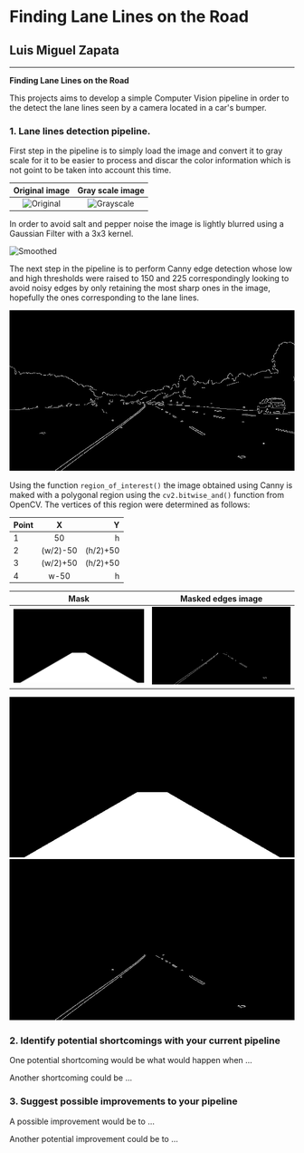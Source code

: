 # **Finding Lane Lines on the Road** 

## Luis Miguel Zapata

---

**Finding Lane Lines on the Road**

This projects aims to develop a simple Computer Vision pipeline in order to the detect the lane lines seen by a camera located in a car's bumper.  

[image1]: ./screenshots/original.jpg "Original"
[image2]: ./screenshots/gray.jpg "Grayscale"
[image3]: ./screenshots/smoothed.jpg "Smoothed"
[image4]: ./screenshots/canny.jpg "Canny"
[image5]: ./screenshots/mask.jpg "Mask"
[image6]: ./screenshots/masked.jpg "Masked"
[image7]: ./screenshots/lines.jpg "Hough"

### 1. Lane lines detection pipeline.

First step in the pipeline is to simply load the image and convert it to gray scale for it to be easier to process and discar the color information which is not goint to be taken into account this time.

Original image             |  Gray scale image 
:-------------------------:|:-------------------------:
![][image1]                |  ![][image2]


In order to avoid salt and pepper noise the image is lightly blurred using a Gaussian Filter with a 3x3 kernel. 

![][image3]

The next step in the pipeline is to perform Canny edge detection whose low and high thresholds were raised to 150 and 225 correspondingly looking to avoid noisy edges by only retaining the most sharp ones in the image, hopefully the ones corresponding to the lane lines.

![alt text][image4]

Using the function `region_of_interest()` the image obtained using Canny is maked with a polygonal region using the `cv2.bitwise_and()` function from OpenCV. The vertices of this region were determined as follows:

| Point | X        | Y        |
| ----- |:--------:| --------:|
| 1     | 50       | h        |
| 2     | (w/2)-50 | (h/2)+50 |
| 3     | (w/2)+50 | (h/2)+50 |
| 4     | w-50     | h        |

Mask                       |  Masked edges image 
:-------------------------:|:-------------------------:
![][image5]                |  ![][image6]

![alt text][image5]
![alt text][image6]


### 2. Identify potential shortcomings with your current pipeline


One potential shortcoming would be what would happen when ... 

Another shortcoming could be ...


### 3. Suggest possible improvements to your pipeline

A possible improvement would be to ...

Another potential improvement could be to ...
